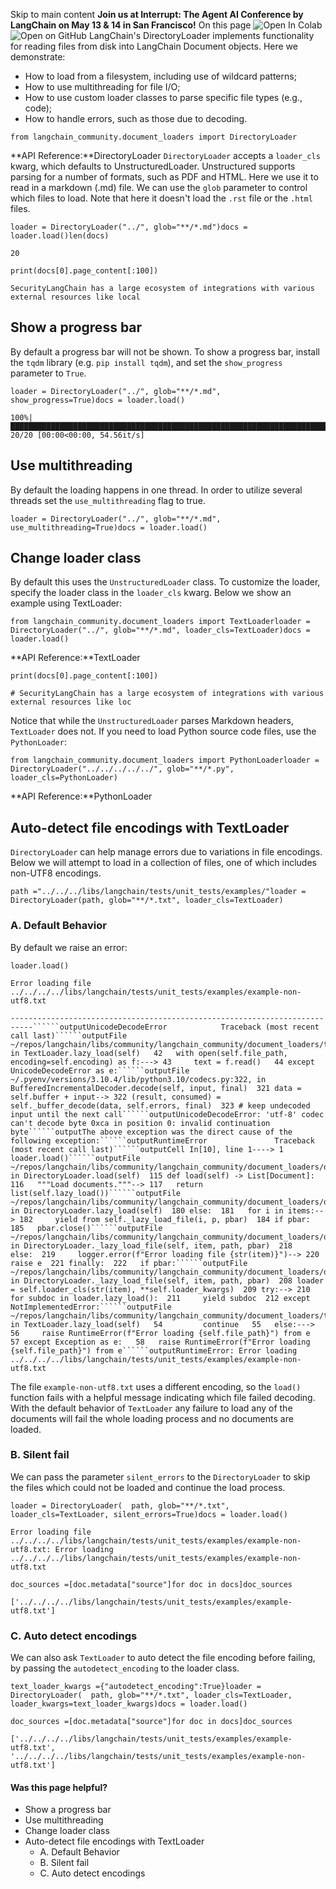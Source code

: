 Skip to main content
**Join us at Interrupt: The Agent AI Conference by LangChain on May 13 & 14 in San Francisco!**
On this page
![Open In Colab](https://colab.research.google.com/assets/colab-badge.svg)![Open on GitHub](https://img.shields.io/badge/Open%20on%20GitHub-grey?logo=github&logoColor=white)
LangChain's DirectoryLoader implements functionality for reading files from disk into LangChain Document objects. Here we demonstrate:
  * How to load from a filesystem, including use of wildcard patterns;
  * How to use multithreading for file I/O;
  * How to use custom loader classes to parse specific file types (e.g., code);
  * How to handle errors, such as those due to decoding.


```
from langchain_community.document_loaders import DirectoryLoader
```

**API Reference:**DirectoryLoader
`DirectoryLoader` accepts a `loader_cls` kwarg, which defaults to UnstructuredLoader. Unstructured supports parsing for a number of formats, such as PDF and HTML. Here we use it to read in a markdown (.md) file.
We can use the `glob` parameter to control which files to load. Note that here it doesn't load the `.rst` file or the `.html` files.
```
loader = DirectoryLoader("../", glob="**/*.md")docs = loader.load()len(docs)
```

```
20
```

```
print(docs[0].page_content[:100])
```

```
SecurityLangChain has a large ecosystem of integrations with various external resources like local
```

## Show a progress bar​
By default a progress bar will not be shown. To show a progress bar, install the `tqdm` library (e.g. `pip install tqdm`), and set the `show_progress` parameter to `True`.
```
loader = DirectoryLoader("../", glob="**/*.md", show_progress=True)docs = loader.load()
```

```
100%|█████████████████████████████████████████████████████████████████████████████████████████████████████████████████████████████████████████████████████████████████████████████████████████████████████████████████████████████████| 20/20 [00:00<00:00, 54.56it/s]
```

## Use multithreading​
By default the loading happens in one thread. In order to utilize several threads set the `use_multithreading` flag to true.
```
loader = DirectoryLoader("../", glob="**/*.md", use_multithreading=True)docs = loader.load()
```

## Change loader class​
By default this uses the `UnstructuredLoader` class. To customize the loader, specify the loader class in the `loader_cls` kwarg. Below we show an example using TextLoader:
```
from langchain_community.document_loaders import TextLoaderloader = DirectoryLoader("../", glob="**/*.md", loader_cls=TextLoader)docs = loader.load()
```

**API Reference:**TextLoader
```
print(docs[0].page_content[:100])
```

```
# SecurityLangChain has a large ecosystem of integrations with various external resources like loc
```

Notice that while the `UnstructuredLoader` parses Markdown headers, `TextLoader` does not.
If you need to load Python source code files, use the `PythonLoader`:
```
from langchain_community.document_loaders import PythonLoaderloader = DirectoryLoader("../../../../../", glob="**/*.py", loader_cls=PythonLoader)
```

**API Reference:**PythonLoader
## Auto-detect file encodings with TextLoader​
`DirectoryLoader` can help manage errors due to variations in file encodings. Below we will attempt to load in a collection of files, one of which includes non-UTF8 encodings.
```
path ="../../../libs/langchain/tests/unit_tests/examples/"loader = DirectoryLoader(path, glob="**/*.txt", loader_cls=TextLoader)
```

### A. Default Behavior​
By default we raise an error:
```
loader.load()
```

```
Error loading file ../../../../libs/langchain/tests/unit_tests/examples/example-non-utf8.txt
```

```
---------------------------------------------------------------------------``````outputUnicodeDecodeError            Traceback (most recent call last)``````outputFile ~/repos/langchain/libs/community/langchain_community/document_loaders/text.py:43, in TextLoader.lazy_load(self)   42   with open(self.file_path, encoding=self.encoding) as f:---> 43     text = f.read()   44 except UnicodeDecodeError as e:``````outputFile ~/.pyenv/versions/3.10.4/lib/python3.10/codecs.py:322, in BufferedIncrementalDecoder.decode(self, input, final)  321 data = self.buffer + input--> 322 (result, consumed) = self._buffer_decode(data, self.errors, final)  323 # keep undecoded input until the next call``````outputUnicodeDecodeError: 'utf-8' codec can't decode byte 0xca in position 0: invalid continuation byte``````outputThe above exception was the direct cause of the following exception:``````outputRuntimeError               Traceback (most recent call last)``````outputCell In[10], line 1----> 1 loader.load()``````outputFile ~/repos/langchain/libs/community/langchain_community/document_loaders/directory.py:117, in DirectoryLoader.load(self)  115 def load(self) -> List[Document]:  116   """Load documents."""--> 117   return list(self.lazy_load())``````outputFile ~/repos/langchain/libs/community/langchain_community/document_loaders/directory.py:182, in DirectoryLoader.lazy_load(self)  180 else:  181   for i in items:--> 182     yield from self._lazy_load_file(i, p, pbar)  184 if pbar:  185   pbar.close()``````outputFile ~/repos/langchain/libs/community/langchain_community/document_loaders/directory.py:220, in DirectoryLoader._lazy_load_file(self, item, path, pbar)  218   else:  219     logger.error(f"Error loading file {str(item)}")--> 220     raise e  221 finally:  222   if pbar:``````outputFile ~/repos/langchain/libs/community/langchain_community/document_loaders/directory.py:210, in DirectoryLoader._lazy_load_file(self, item, path, pbar)  208 loader = self.loader_cls(str(item), **self.loader_kwargs)  209 try:--> 210   for subdoc in loader.lazy_load():  211     yield subdoc  212 except NotImplementedError:``````outputFile ~/repos/langchain/libs/community/langchain_community/document_loaders/text.py:56, in TextLoader.lazy_load(self)   54         continue   55   else:---> 56     raise RuntimeError(f"Error loading {self.file_path}") from e   57 except Exception as e:   58   raise RuntimeError(f"Error loading {self.file_path}") from e``````outputRuntimeError: Error loading ../../../../libs/langchain/tests/unit_tests/examples/example-non-utf8.txt
```

The file `example-non-utf8.txt` uses a different encoding, so the `load()` function fails with a helpful message indicating which file failed decoding.
With the default behavior of `TextLoader` any failure to load any of the documents will fail the whole loading process and no documents are loaded.
### B. Silent fail​
We can pass the parameter `silent_errors` to the `DirectoryLoader` to skip the files which could not be loaded and continue the load process.
```
loader = DirectoryLoader(  path, glob="**/*.txt", loader_cls=TextLoader, silent_errors=True)docs = loader.load()
```

```
Error loading file ../../../../libs/langchain/tests/unit_tests/examples/example-non-utf8.txt: Error loading ../../../../libs/langchain/tests/unit_tests/examples/example-non-utf8.txt
```

```
doc_sources =[doc.metadata["source"]for doc in docs]doc_sources
```

```
['../../../../libs/langchain/tests/unit_tests/examples/example-utf8.txt']
```

### C. Auto detect encodings​
We can also ask `TextLoader` to auto detect the file encoding before failing, by passing the `autodetect_encoding` to the loader class.
```
text_loader_kwargs ={"autodetect_encoding":True}loader = DirectoryLoader(  path, glob="**/*.txt", loader_cls=TextLoader, loader_kwargs=text_loader_kwargs)docs = loader.load()
```

```
doc_sources =[doc.metadata["source"]for doc in docs]doc_sources
```

```
['../../../../libs/langchain/tests/unit_tests/examples/example-utf8.txt', '../../../../libs/langchain/tests/unit_tests/examples/example-non-utf8.txt']
```

#### Was this page helpful?
  * Show a progress bar
  * Use multithreading
  * Change loader class
  * Auto-detect file encodings with TextLoader
    * A. Default Behavior
    * B. Silent fail
    * C. Auto detect encodings


